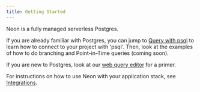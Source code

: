 ```yaml
---
title: Getting Started
---
```


Neon is a fully managed serverless Postgres.

If you are already familiar with Postgres, you can jump to [Query with psql](../tutorials#query-with-psql) to learn how to connect to your project with 'psql'.
Then, look at the examples of how to do branching and Point-in-Time queries (coming soon).

If you are new to Postgres, look at our [web query editor](../tutorials#query-via-ui) for a primer.

For instructions on how to use Neon with your application stack, see [Integrations](../integrations).
